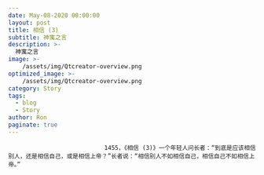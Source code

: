 ```yaml
---
date: May-08-2020 00:00:00
layout: post
title: 相信 (3)
subtitle: 神寓之言
description: >-
  神寓之言
image: >-
    /assets/img/Qtcreator-overview.png
optimized_image: >-
    /assets/img/Qtcreator-overview.png
category: Story
tags:
  - blog
  - Story
author: Ron
paginate: true
---
```


							　　1455，《相信 (3)》一个年轻人问长者：“到底是应该相信别人，还是相信自己，或是相信上帝？”长者说：“相信别人不如相信自己，相信自己不如相信上帝。”
							
							
						